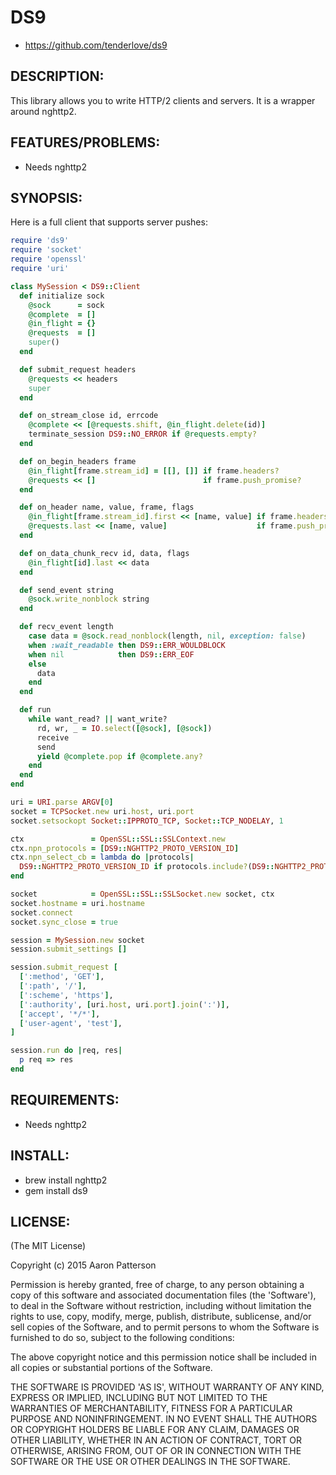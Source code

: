 # DS9

* https://github.com/tenderlove/ds9

## DESCRIPTION:

This library allows you to write HTTP/2 clients and servers.  It is a wrapper
around nghttp2.

## FEATURES/PROBLEMS:

* Needs nghttp2

## SYNOPSIS:

Here is a full client that supports server pushes:

```ruby
require 'ds9'
require 'socket'
require 'openssl'
require 'uri'

class MySession < DS9::Client
  def initialize sock
    @sock      = sock
    @complete  = []
    @in_flight = {}
    @requests  = []
    super()
  end

  def submit_request headers
    @requests << headers
    super
  end

  def on_stream_close id, errcode
    @complete << [@requests.shift, @in_flight.delete(id)]
    terminate_session DS9::NO_ERROR if @requests.empty?
  end

  def on_begin_headers frame
    @in_flight[frame.stream_id] = [[], []] if frame.headers?
    @requests << []                        if frame.push_promise?
  end

  def on_header name, value, frame, flags
    @in_flight[frame.stream_id].first << [name, value] if frame.headers?
    @requests.last << [name, value]                    if frame.push_promise?
  end

  def on_data_chunk_recv id, data, flags
    @in_flight[id].last << data
  end

  def send_event string
    @sock.write_nonblock string
  end

  def recv_event length
    case data = @sock.read_nonblock(length, nil, exception: false)
    when :wait_readable then DS9::ERR_WOULDBLOCK
    when nil            then DS9::ERR_EOF
    else
      data
    end
  end

  def run
    while want_read? || want_write?
      rd, wr, _ = IO.select([@sock], [@sock])
      receive
      send
      yield @complete.pop if @complete.any?
    end
  end
end

uri = URI.parse ARGV[0]
socket = TCPSocket.new uri.host, uri.port
socket.setsockopt Socket::IPPROTO_TCP, Socket::TCP_NODELAY, 1

ctx               = OpenSSL::SSL::SSLContext.new
ctx.npn_protocols = [DS9::NGHTTP2_PROTO_VERSION_ID]
ctx.npn_select_cb = lambda do |protocols|
  DS9::NGHTTP2_PROTO_VERSION_ID if protocols.include?(DS9::NGHTTP2_PROTO_VERSION_ID)
end

socket            = OpenSSL::SSL::SSLSocket.new socket, ctx
socket.hostname = uri.hostname
socket.connect
socket.sync_close = true

session = MySession.new socket
session.submit_settings []

session.submit_request [
  [':method', 'GET'],
  [':path', '/'],
  [':scheme', 'https'],
  [':authority', [uri.host, uri.port].join(':')],
  ['accept', '*/*'],
  ['user-agent', 'test'],
]

session.run do |req, res|
  p req => res
end
```

## REQUIREMENTS:

* Needs nghttp2

## INSTALL:

* brew install nghttp2
* gem install ds9

## LICENSE:

(The MIT License)

Copyright (c) 2015 Aaron Patterson

Permission is hereby granted, free of charge, to any person obtaining
a copy of this software and associated documentation files (the
'Software'), to deal in the Software without restriction, including
without limitation the rights to use, copy, modify, merge, publish,
distribute, sublicense, and/or sell copies of the Software, and to
permit persons to whom the Software is furnished to do so, subject to
the following conditions:

The above copyright notice and this permission notice shall be
included in all copies or substantial portions of the Software.

THE SOFTWARE IS PROVIDED 'AS IS', WITHOUT WARRANTY OF ANY KIND,
EXPRESS OR IMPLIED, INCLUDING BUT NOT LIMITED TO THE WARRANTIES OF
MERCHANTABILITY, FITNESS FOR A PARTICULAR PURPOSE AND NONINFRINGEMENT.
IN NO EVENT SHALL THE AUTHORS OR COPYRIGHT HOLDERS BE LIABLE FOR ANY
CLAIM, DAMAGES OR OTHER LIABILITY, WHETHER IN AN ACTION OF CONTRACT,
TORT OR OTHERWISE, ARISING FROM, OUT OF OR IN CONNECTION WITH THE
SOFTWARE OR THE USE OR OTHER DEALINGS IN THE SOFTWARE.
